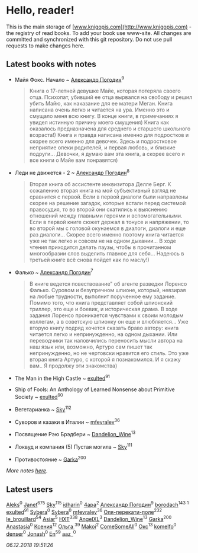 # Hello, reader!
This is the main storage of [www.knigopis.com](http://www.knigopis.com) - the registry of read books.
To add your book use www-site. All changes are committed and synchronized with this git repository.
Do not use pull requests to make changes here.


## Latest books with notes
* Майя Фокс. Начало ~ [Александр Погодин](users/625/6259590452259030261-mailru)<sup>9</sup>
    > Книга о 17-летней девушке Майе, которая потеряла своего отца. Психопат, убивший ее отца вырвался на свободу и решил убить Майю, как наказание для ее матери Меган. Книга написана очень легко и читается на ура. Именно это и смущало меня всю книгу. В конце книги, в примечаниях я увидел истинную причину моего смущения) Книга как оказалось предназначена для среднего и старшего школьного возраста!) Книга и правда написана именно для подростков и скорее всего именно для девочек. Здесь и подростковое неприятие опеки родителей, и первая любовь, и близкие подруги... Девочки, я думаю вам эта книга, а скорее всего и все книги о Майе вам понравятся)

* Леди не движется - 2 ~ [Александр Погодин](users/625/6259590452259030261-mailru)<sup>8</sup>
    > Вторая книга об ассистенте инквизитора Делле Берг. К сожалению вторая книга на мой субъективный взгляд не сравнится с первой. Если в первой диалоги были направлены скорее на решение загадок, которые встали перед системой правосудия, то во второй они скатились к выяснению отношений между главными героями и вспомогательными. Если в первой книге сюжет держал в тонусе и напряжении, то во второй мы с головой окунаемся в диалоги, диалоги и еще раз диалоги... Скорее всего именно поэтому книга читается уже не так легко и совсем не на одном дыхании... В ходе чтения приходится делать паузы, чтобы в прочитанном многообразии слов выделить главное для себя... Надеюсь в третьей книге всё снова пойдет как по маслу!)

* Фалько ~ [Александр Погодин](users/625/6259590452259030261-mailru)<sup>7</sup>
    > В книге ведется повествование" об агенте разведки Лоренсо Фалько. Суровом и безупречном шпионе, который, невзирая на любые трудности, выполнит порученное ему задание. Помимо того, что книга представляет собой шпионский триллер, это еще и боевик, и историческая драма. В ходе задания Лоренсо проникается чувствами к своим молодым коллегам, а в советскую шпионку он еще и влюбляется... Уже вторую книгу подряд хочется сказать браво автору: книга читается легко и непринужденно, на одном дыхании. Или переводчики так наловчились переносить мысли автора на наш язык или, возможно, Артуро сам пишет так непринужденно, но не чертовски нравится его стиль. Это уже вторая книга Артуро, с которой я познакомился. И я скажу вам.. Я продолжу эти знакомства)

* The Man in the High Castle ~ [exulted](users/100/100599204551896265722-google)<sup>91</sup>

* Ship of Fools: An Anthology of Learned Nonsense about Primitive Society ~ [exulted](users/100/100599204551896265722-google)<sup>90</sup>

* Вегетарианка ~ [Sky](users/118/118049897850017649660-google)<sup>112</sup>

* Суворов и казаки в Италии ~ [mfevralev](users/140/140966150-vkontakte)<sup>36</sup>

* Посвящение Рэю Брэдбери ~ [Dandelion_Wine](users/586/58602788-vkontakte)<sup>13</sup>

* Локвуд и компания (5) Пустая могила ~ [Sky](users/118/118049897850017649660-google)<sup>111</sup>

* Противостояние ~ [Garka](users/115/115753719718250012620-google)<sup>200</sup>


_More notes [here](latest_books_with_notes.md)._


## Latest users
[Aleks](users/483/48371894-vkontakte)<sup>0</sup> 
[Janet](users/108/108113656204404967440-google)<sup>675</sup> 
[Sky](users/118/118049897850017649660-google)<sup>115</sup> 
[idharin](users/207/20762954-vkontakte)<sup>0</sup> 
[4apa](users/117/117392596378069249667-google)<sup>2</sup> 
[Александр Погодин](users/625/6259590452259030261-mailru)<sup>9</sup> 
[borodach](users/157/15706320-vkontakte)<sup>143</sup> 
[](users/111/111832227548183917963-google)<sup>1</sup> 
[exulted](users/100/100599204551896265722-google)<sup>91</sup> 
[Sybera](users/106/106106657896266616567-google)<sup>0</sup> 
[Sybera](users/139/13958783-vkontakte)<sup>0</sup> 
[mfevralev](users/140/140966150-vkontakte)<sup>36</sup> 
[Оля-перекати-поле](users/108/10848515355906827860-mailru)<sup>232</sup> 
[le_brouillard](users/133/13330781-vkontakte)<sup>54</sup> 
[Asiar](users/115/115902526849562271887-google)<sup>5</sup> 
[HXT](users/100/100002563462782-facebook)<sup>338</sup> 
[AngelXL](users/110/110249645760586356722-google)<sup>3</sup> 
[Dandelion_Wine](users/586/58602788-vkontakte)<sup>13</sup> 
[Garka](users/115/115753719718250012620-google)<sup>200</sup> 
[Anastasia](users/135/1351730041518487-facebook)<sup>0</sup> 
[Ксения](users/107/107312597267727612108-google)<sup>12</sup> 
[Ольга ](users/222/22240417-vkontakte)<sup>39</sup> 
[Makoi](users/166/166726857-vkontakte)<sup>2</sup> 
[ComeSomeAll](users/544/544940552621006-facebook)<sup>0</sup> 
[Окс](users/102/102536471289425216982-google)<sup>13</sup> 
[komelfo](users/112/112876960272897812283-google)<sup>0</sup> 
[denser](users/100/100392194383735458813-google)<sup>0</sup> 
[Jonash](users/105/105002693864893-facebook)<sup>0</sup> 
[En](users/333/333646551-vkontakte)<sup>59</sup> 
[aaz_](users/102/102095378349287834268-google)<sup>0</sup> 


_06.12.2018 19:51:26_
